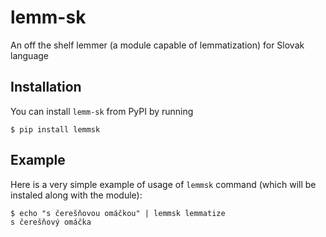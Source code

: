 # lemm-sk
An off the shelf lemmer (a module capable of lemmatization) for Slovak language

## Installation

You can install `lemm-sk` from PyPI by running

    $ pip install lemmsk

## Example

Here is a very simple example of usage of `lemmsk` command (which will be
instaled along with the module):

    $ echo "s čerešňovou omáčkou" | lemmsk lemmatize
    s čerešňový omáčka

